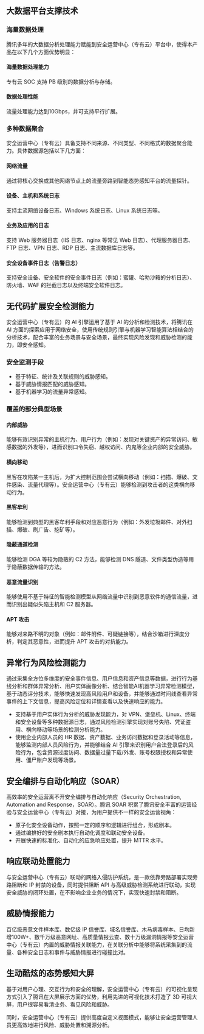 ## 大数据平台支撑技术
### 海量数据处理
腾讯多年的大数据分析处理能力赋能到安全运营中心（专有云）平台中，使得本产品在以下几个方面优势明显：
#### 海量数据处理能力
专有云 SOC 支持 PB 级别的数据分析与存储。
#### 数据处理性能
流量处理能力达到10Gbps，并可支持平行扩展。

### 多种数据聚合
安全运营中心（专有云）具备支持不同来源、不同类型、不同格式的数据聚合能力。具体数据源包括以下几方面：
#### 网络流量
通过将核心交换或其他网络节点上的流量旁路到智能态势感知平台的流量探针。

#### 设备、主机和系统日志
支持主流网络设备日志、Windows 系统日志、Linux 系统日志等。

####  业务及应用的日志
 支持 Web 服务器日志（IIS 日志、nginx 等常见 Web 日志）、代理服务器日志、FTP 日志、VPN 日志、RDP 日志、主流数据库日志等。

#### 安全设备事件日志（告警日志）
支持安全设备、安全软件的安全事件日志（例如：蜜罐、哈勃沙箱的分析日志）、防火墙、WAF 的拦截日志以及终端安全软件日志。

## 无代码扩展安全检测能力
安全运营中心（专有云）的 AI 引擎运用了基于 AI 的分析和检测技术，将腾讯在 AI 方面的探索应用于网络安全，使用传统规则引擎与机器学习智能算法相结合的分析技术，配合丰富的业务场景与安全场景，最终实现风险发现和威胁检测的能力，即安全感知。
### 安全监测手段
 - 基于特征、统计及关联规则的威胁感知。
 - 基于威胁情报匹配的威胁感知。
 - 基于机器学习的流量异常感知。

### 覆盖的部分典型场景
####  内部威胁
 能够有效识别异常的主机行为、用户行为（例如：发现对关键资产的异常访问、敏感数据的外发等），进而识别口令失窃、越权访问、内鬼等企业内部的安全威胁。

####  横向移动
 黑客在攻陷某一主机后，为扩大控制范围会尝试横向移动（例如：扫描、爆破、文件感染、流量代理等）。安全运营中心（专有云）能够检测到攻击者的这类横向移动行为。

####  黑客牟利
 能够检测到典型的黑客牟利手段和对应恶意行为（例如：外发垃圾邮件、对外扫描、爆破、刷广告、挖矿等）。
 
####  隐蔽通道检测
 能够检测 DGA 等较为隐蔽的 C2 方法，能够检测 DNS 隧道、文件类型伪造等用于隐蔽数据传输的方法。
 
####  恶意流量识别
 能够使用不基于特征的智能检测模型从网络流量中识别到恶意软件的通信流量，进而识别出疑似失陷主机和 C2 服务器。
 
####  APT 攻击
 能够对来路不明的对象（例如：邮件附件、可疑链接等），结合沙箱进行深度分析，判定其恶意性，进而提升 APT 攻击的对抗能力。


## 异常行为风险检测能力
通过采集全方位多维度的安全事件信息、用户信息和资产信息等数据，进行行为基线分析和群体异常分析、用户实体画像分析、结合智能AI机器学习异常检测模型，基于动态评分技术，能够快速发现高风险用户和设备，并能够通过时间线查看异常事件的上下文信息，提高风险定位和详情查看以及快速响应的能力。
- 支持基于用户实体行为分析的威胁发现能力，对 VPN、堡垒机、Linux、终端和安全设备等多种数据源日志，通过风险检测引擎实现对账号失陷、凭证盗用、横向移动等场景的检测分析能力。
- 使用企业内部人员的 HR 数据、资产数据、业务访问数据和登录活动等信息，能够监测内部人员风险行为，并能够结合 AI 引擎来识别用户合法登录后的风险行为，包含资源过度访问、数据量过量下载/外发、账号权限授权和异常使用、僵尸账户发现等场景。

## 安全编排与自动化响应（SOAR）
高效率的安全运营离不开安全编排与自动化响应（Security Orchestration, Automation and Response，SOAR）。腾讯 SOAR 积累了腾讯安全丰富的运营经验与安全运营中心（专有云）对接，为用户提供不一样的安全运营视角：
- 原子化安全设备动作，按照一定的顺序和逻辑进行组合，形成剧本。
- 通过编排好的安全剧本执行自动化调度和联动安全设备。
- 开展快速的标准化、自动化的应急响应处置，提升 MTTR 水平。

## 响应联动处置能力
与安全运营中心（专有云）联动的网络入侵防护系统，是一款依靠旁路部署实现旁路阻断和 IP 封禁的设备，同时提供阻断 API 与高级威胁检测系统进行联动，实现安全威胁的闭环处置，在不影响企业业务的情况下，实现快速封禁和阻断。

## 威胁情报能力
百亿级恶意文件样本库、数亿级 IP 信誉库、域名信誉库、木马病毒样本、日均新增100W+、数千万级恶意网址、高质量情报云查、数十万级漏洞情报等安全运营中心（专有云）内置的威胁情报关联能力，在关联分析中能够将系统采集到的流量、各种安全日志和事件与威胁情报进行碰撞比对。

## 生动酷炫的态势感知大屏
基于对用户心理、交互行为和安全的理解，安全运营中心（专有云）的可视化呈现方式引入了腾讯在大屏展示方面的优势，利用先进的可视化技术打造了 3D 可视大屏，用户很容易看清业务、看见风险和威胁。

同时，安全运营中心（专有云）提供高度自定义视图模式，能够让安全运营管理人员更高效地进行风险、威胁处置和溯源分析。
